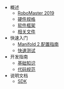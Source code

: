 
* 概述
  * [RoboMaster 2019](README.md)
  * [硬件规格](hardware_specifications.md)
  * [软件框架](software_framework.md)
  * [相关文件](documents.md)
* 快速入门
  * [Manifold 2 配置指南](quick_start/setup_on_manifold2.md)
  * [快速测试](quick_start/quick_test.md)
* 开发指南
  * [基础知识](dev_guide/pre_requisites.md)
  * [代码规范](dev_guide/code_style.md)
* 说明文档
  * [SDK](sdk_docs/architecture.md)
